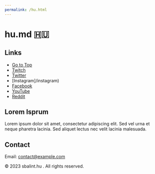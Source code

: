 ```yaml
---
permalink: /hu.html
---
```

# hu.md &#x1F1ED;&#x1F1FA;

## Links
- [Go to Top](/#)
- [Twitch](/twitch)
- [Twitter](/twitter)
- [Instagram]/instagram)
- [Facebook](/facebook)
- [YouTube](/youtube)
- [Reddit](/reddit)
## Lorem Isprum
Lorem ipsum dolor sit amet, consectetur adipiscing elit. Sed vel urna et neque pharetra lacinia. Sed aliquet lectus nec velit lacinia malesuada.

## Contact 

Email: [contact@example.com](mailto:contact@example.com)

&copy; 2023 sbalint.hu . All rights reserved.
